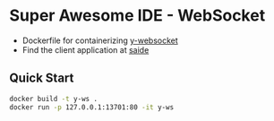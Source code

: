 # Super Awesome IDE - WebSocket

- Dockerfile for containerizing [y-websocket](https://github.com/yjs/y-websocket)
- Find the client application at [saide](https://github.com/thhuang/saide)

## Quick Start

```sh
docker build -t y-ws .
docker run -p 127.0.0.1:13701:80 -it y-ws
```
